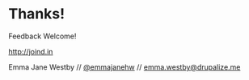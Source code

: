 # Thanks!

Feedback Welcome!

http://joind.in

Emma Jane Westby // [@emmajanehw](http://twitter.com/emmajanehw) // [emma.westby@drupalize.me](mailto:emma.westby@drupalize.me)
